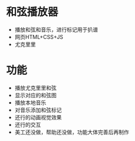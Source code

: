 # 和弦播放器
- 播放和弦和音乐，进行标记用于扒谱
- 网页HTML+CSS+JS
- 尤克里里

# 功能
- 播放尤克里里和弦
- 显示对应的和弦图
- 播放本地音乐
- 对音乐添加和弦标记
- 还行的动画视觉效果
- 还行的交互
- 美工还没做，帮助还没做，功能大体完善后再制作